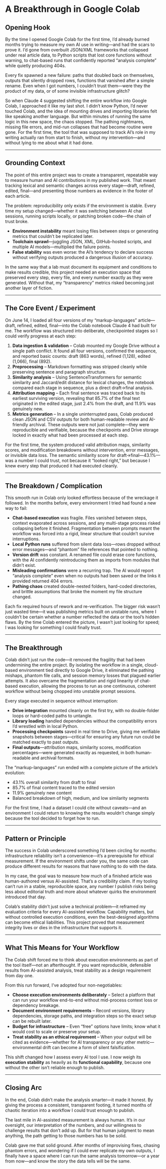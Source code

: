 # A Breakthrough in Google Colab

## Opening Hook

By the time I opened Google Colab for the first time, I’d already burned months trying to measure my own AI use in writing—and had the scars to prove it.
I’d gone from overbuilt JSON/XML frameworks that collapsed under real article data, to Python scripts that lost core functions without warning, to chat-based runs that confidently reported “analysis complete” while quietly producing 404s.

Every fix spawned a new failure: paths that doubled back on themselves, outputs that silently dropped rows, functions that vanished after a simple rename. Even when I got numbers, I couldn’t trust them—were they the product of my data, or of some invisible infrastructure glitch?

So when Claude 4 suggested shifting the entire workflow into Google Colab, I approached it like my last shot. I didn’t know Python, I’d never touched Colab, and the idea of mounting drives and importing libraries felt like speaking another language. But within minutes of running the same logic in this new space, the chaos stopped. The pathing nightmares, missing file errors, and mid-run collapses that had become routine were gone. For the first time, the tool that was supposed to track AI’s role in my writing actually ran from start to finish, without my intervention—and without lying to me about what it had done.

---

## Grounding Context

The point of this entire project was to create a transparent, repeatable way to measure human and AI contributions in my published work. That meant tracking lexical and semantic changes across every stage—draft, refined, edited, final—and presenting those numbers as evidence in the footer of each article.

The problem: reproducibility only exists if the environment is stable. Every time my setup changed—whether it was switching between AI chat sessions, running scripts locally, or patching broken code—the chain of trust broke.

* **Environment instability** meant losing files between steps or generating metrics that couldn’t be replicated later.
* **Toolchain sprawl**—juggling JSON, XML, GitHub-hosted scripts, and multiple AI models—multiplied the failure points.
* **False stability** was even worse: the AI’s tendency to declare success without verifying outputs produced a dangerous illusion of accuracy.

In the same way that a lab must document its equipment and conditions to make results credible, this project needed an execution space that preserved every step, every file, and every number exactly as they were generated. Without that, my “transparency” metrics risked becoming just another layer of fiction.

---

## The Core Event / Experiment

On June 14, I loaded all four versions of my “markup-languages” article—draft, refined, edited, final—into the Colab notebook Claude 4 had built for me. The workflow was structured into deliberate, checkpointed stages so I could verify progress at each step:

1. **Data ingestion & validation** – Colab mounted my Google Drive without a single path conflict. It found all four versions, confirmed the sequence, and reported basic counts: draft (863 words), refined (1,128), edited (1,066), final (892).
2. **Preprocessing** – Markdown formatting was stripped cleanly while preserving sentence and paragraph structure.
3. **Similarity analysis** – Using SentenceTransformers for semantic similarity and Jaccard/edit distance for lexical changes, the notebook compared each stage in sequence, plus a direct draft→final analysis.
4. **Attribution mapping** – Each final sentence was traced back to its earliest surviving version, revealing that 85.7% of the final text originated in the edited stage, just 2.4% from the draft, and 11.9% was genuinely new.
5. **Metrics generation** – In a single uninterrupted pass, Colab produced clean JSON and CSV outputs for both human-readable review and AI-friendly archival. These outputs were not just complete—they were reproducible and verifiable, because the checkpoints and Drive storage locked in exactly what had been processed at each step.

For the first time, the system produced valid attribution maps, similarity scores, and modification breakdowns without intervention, error messages, or invisible data loss. The semantic similarity score for draft→final—43.1%—was a number I could trust, not because it “looked right,” but because I knew every step that produced it had executed cleanly.

---

## The Breakdown / Complication

This smooth run in Colab only looked effortless because of the wreckage it followed. In the months before, every environment I tried had found a new way to fail:

* **Chat-based execution** was fragile. Files vanished between steps, context evaporated across sessions, and any multi-stage process risked collapsing before it finished. Fragmentation between prompts meant the workflow was forced into a rigid, linear structure that couldn’t survive interruptions.
* **Local Python runs** suffered from silent data loss—rows dropped without error messages—and “phantom” file references that pointed to nothing.
* **Version drift** was constant. A renamed file could erase core functions, with the AI confidently reintroducing them as imports from modules that didn’t exist.
* **Misleading confirmations** were a recurring trap. The AI would report “analysis complete” even when no outputs had been saved or the links it provided returned 404 errors.
* **Pathing chaos** created double-nested folders, hard-coded directories, and brittle assumptions that broke the moment my file structure changed.

Each fix required hours of rework and re-verification. The bigger risk wasn’t just wasted time—it was publishing metrics built on unstable runs, where I couldn’t be certain whether a number reflected the data or the tool’s hidden flaws. By the time Colab entered the picture, I wasn’t just looking for speed; I was looking for something I could finally trust.

---

## The Breakthrough

Colab didn’t just run the code—it removed the fragility that had been undermining the entire project. By isolating the workflow in a single, cloud-based environment tied directly to Google Drive, it eliminated the pathing mishaps, phantom file calls, and session memory losses that plagued earlier attempts. It also overcame the fragmentation and rigid linearity of chat-based execution, allowing the process to run as one continuous, coherent workflow without being chopped into unstable prompt sessions.

Every stage executed in sequence without interruption:

* **Drive integration** mounted cleanly on the first try, with no double-folder loops or hard-coded paths to untangle.
* **Library loading** handled dependencies without the compatibility errors I’d wrestled with in local Python.
* **Processing checkpoints** saved in real time to Drive, giving me verifiable snapshots between stages—critical for ensuring any future run could be matched exactly to past outputs.
* **Final outputs**—attribution maps, similarity scores, modification percentages—were generated exactly as requested, in both human-readable and archival formats.

The “markup-languages” run ended with a complete picture of the article’s evolution:

* 43.1% overall similarity from draft to final
* 85.7% of final content traced to the edited version
* 11.9% genuinely new content
* Balanced breakdown of high, medium, and low similarity segments

For the first time, I had a dataset I could cite without caveats—and an environment I could return to knowing the results wouldn’t change simply because the tool decided to forget how to run.

---

## Pattern or Principle

The success in Colab underscored something I’d been circling for months: infrastructure reliability isn’t a convenience—it’s a prerequisite for ethical measurement. If the environment shifts under you, the same code can produce different results for reasons that have nothing to do with the data.

In my case, the goal was to measure how much of a finished article was human-authored versus AI-assisted. That’s a credibility claim. If my tooling can’t run in a stable, reproducible space, any number I publish risks being less about editorial truth and more about whatever quirks the environment introduced that day.

Colab’s stability didn’t just solve a technical problem—it reframed my evaluation criteria for every AI-assisted workflow. Capability matters, but without controlled execution conditions, even the best-designed algorithms can become ethical liabilities. This project proved that measurement integrity lives or dies in the infrastructure that supports it.

---

## What This Means for Your Workflow

The Colab shift forced me to think about execution environments as part of the tool itself—not an afterthought. If you want reproducible, defensible results from AI-assisted analysis, treat stability as a design requirement from day one.

From this run forward, I’ve adopted four non-negotiables:

* **Choose execution environments deliberately** – Select a platform that can run your workflow end-to-end without mid-process context loss or dependency breakage.
* **Document environment requirements** – Record versions, library dependencies, storage paths, and integration steps so the exact setup can be rebuilt later.
* **Budget for infrastructure** – Even “free” options have limits; know what it would cost to scale or preserve your setup.
* **Treat stability as an ethical requirement** – When your output will be cited as evidence—whether for AI transparency or any other metric—environmental drift can become a form of silent falsification.

This shift changed how I assess every AI tool I use. I now weigh its **execution stability** as heavily as its **functional capability**, because one without the other isn’t reliable enough to publish.

---

## Closing Arc

In the end, Colab didn’t make the analysis smarter—it made it honest. By giving the process a consistent, transparent footing, it turned months of chaotic iteration into a workflow I could trust enough to publish.

The last mile in AI-assisted measurement is always human. It’s in our oversight, our interpretation of the numbers, and our willingness to challenge results that don’t add up. But for that human judgment to mean anything, the path getting to those numbers has to be solid.

Colab gave me that solid ground. After months of improvising fixes, chasing phantom errors, and wondering if I could ever replicate my own outputs, I finally have a space where I can run the same analysis tomorrow—or a year from now—and know the story the data tells will be the same.